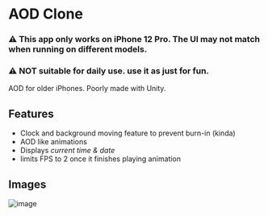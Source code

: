 # AOD Clone
### ⚠️ This app only works on iPhone 12 Pro. The UI may not match when running on different models.
### ⚠️ NOT suitable for daily use. use it as just for fun.
AOD for older iPhones. Poorly made with Unity.

## Features
- Clock and background moving feature to prevent burn-in (kinda)
- AOD like animations
- Displays *current time & date*
- limits FPS to 2 once it finishes playing animation

## Images
![image](https://github.com/GyulTips/AOD-Clone/assets/70993344/16aa62b0-6cd9-4ba1-8ede-ef5897fb424a)
